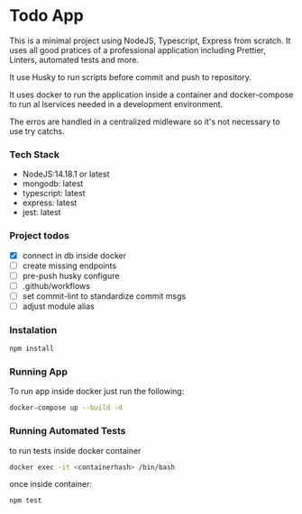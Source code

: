 # Todo App

This is a minimal project using NodeJS, Typescript, Express from scratch.
It uses all good pratices of a professional application including Prettier, Linters, automated tests and more.

It use Husky to run scripts before commit and push to repository.

It uses docker to run the application inside a container and docker-compose to run al lservices needed in a development environment.

The erros are handled in a centralized midleware so it's not necessary to use try catchs.

### Tech Stack

- NodeJS:14.18.1 or latest
- mongodb: latest
- typescript: latest
- express: latest
- jest: latest

### Project todos

- [x] connect in db inside docker
- [ ] create missing endpoints
- [ ] pre-push husky configure
- [ ] .github/workflows
- [ ] set commit-lint to standardize commit msgs
- [ ] adjust module alias

### Instalation

```bash
npm install
```

### Running App

To run app inside docker just run the following:

```bash
docker-compose up --build -d
```

### Running Automated Tests

to run tests inside docker container

```bash
docker exec -it <containerhash> /bin/bash
```

once inside container:

```bash
npm test
```
